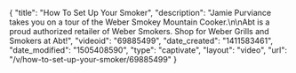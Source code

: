 {
    "title": "How To Set Up Your Smoker",
    "description": "Jamie Purviance takes you on a tour of the Weber Smokey Mountain Cooker.\n\nAbt is a proud authorized retailer of Weber Smokers. Shop for Weber Grills and Smokers at Abt!",
    "videoid": "69885499",
    "date_created": "1411583461",
    "date_modified": "1505408590",
    "type": "captivate",
    "layout": "video",
    "url": "\/v\/how-to-set-up-your-smoker\/69885499"
}